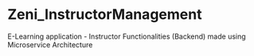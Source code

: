 # Zeni_InstructorManagement
E-Learning application - Instructor Functionalities (Backend) made using Microservice Architecture 

